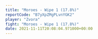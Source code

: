 ```yaml
---
title: "Moroes - Wipe 1 (17.8%)"
reportCode: "B7yXpZMgPLvnYGK2"
player: "Zvora"
fight: "Moroes - Wipe 1 (17.8%)"
date: 2021-11-11T20:08:04.971000+00:00
---
```

